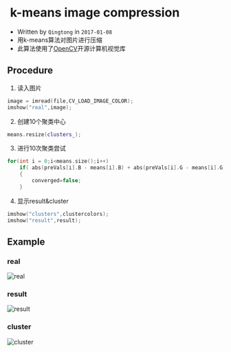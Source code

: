 #  k-means image compression
* Written by `Qingtong` in `2017-01-08`
* 用k-means算法对图片进行压缩<br>
* 此算法使用了[OpenCV](https://opencv.org)开源计算机视觉库<br>
## Procedure
1. 读入图片<br>
```c++
image = imread(file,CV_LOAD_IMAGE_COLOR);
imshow("real",image);
```
2. 创建10个聚类中心<br>
```c++
means.resize(clusters_);
```
3. 进行10次聚类尝试<br>
```c++
for(int i = 0;i<means.size();i++)
	if( abs(preVals[i].B - means[i].B) + abs(preVals[i].G - means[i].G) + abs(preVals[i].R - means[i].R) > 10)
	{
		converged=false;
	}
```
4. 显示result&cluster<br>
```c++
imshow("clusters",clustercolors);
imshow("result",result);
```
## Example
### real
![real](http://112.74.19.125/owncloud/index.php/s/8PyoRhqFWAtxUiI/download "real")
### result
![result](http://112.74.19.125/owncloud/index.php/s/bDr914hNhL7yob6/download "result")
### cluster
![cluster](http://112.74.19.125/owncloud/index.php/s/u0Y2U4jYraN1NZ1/download "cluster")
